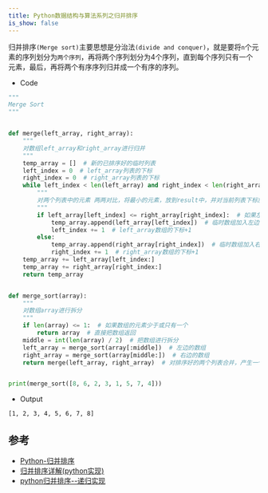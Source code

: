 ```yaml
---
title: Python数据结构与算法系列之归并排序
is_show: false
---
```


归并排序`(Merge sort)`主要思想是分治法`(divide and conquer)`，就是要将`n`个元素的序列划分为`两个序列`，再将两个序列划分为4个序列，直到每个序列只有一个元素，最后，再将两个有序序列归并成一个有序的序列。

- Code

```python
"""
Merge Sort
"""


def merge(left_array, right_array):
    """
    对数组left_array和right_array进行归并
    """
    temp_array = []  # 新的已排序好的临时列表
    left_index = 0  # left_array列表的下标
    right_index = 0  # right_array列表的下标
    while left_index < len(left_array) and right_index < len(right_array):
        """
        对两个列表中的元素 两两对比，将最小的元素，放到result中，并对当前列表下标加1
        """
        if left_array[left_index] <= right_array[right_index]:  # 如果左边的值小于等于右边的值
            temp_array.append(left_array[left_index])  # 临时数组加入左边的值
            left_index += 1  # left_array数组的下标+1
        else:
            temp_array.append(right_array[right_index])  # 临时数组加入右边的值
            right_index += 1  # right_array数组的下标+1
    temp_array += left_array[left_index:]
    temp_array += right_array[right_index:]
    return temp_array


def merge_sort(array):
    """
    对数组array进行拆分
    """
    if len(array) <= 1:  # 如果数组的元素少于或只有一个
        return array  # 直接把数组返回
    middle = int(len(array) / 2)  # 把数组进行拆分
    left_array = merge_sort(array[:middle])  # 左边的数组
    right_array = merge_sort(array[middle:])  # 右边的数组
    return merge(left_array, right_array)  # 对排序好的两个列表合并，产生一个新的排序好的列表


print(merge_sort([8, 6, 2, 3, 1, 5, 7, 4]))
```

- Output

```
[1, 2, 3, 4, 5, 6, 7, 8]
```

## 参考

- [Python-归并排序](http://code.py40.com/algorithm/2017/06/29/python-归并排序/)
- [归并排序详解(python实现)](http://www.cnblogs.com/piperck/p/6030122.html)
- [python归并排序--递归实现](http://www.jianshu.com/p/3ad5373465fd)